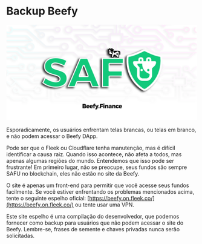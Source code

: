 # Backup Beefy

![](../.gitbook/assets/safu.png)

Esporadicamente, os usuários enfrentam telas brancas, ou telas em branco, e não podem acessar o Beefy DApp.&#x20;

Pode ser que o Fleek ou Cloudflare tenha manutenção, mas é difícil identificar a causa raiz. Quando isso acontece, não afeta a todos, mas apenas algumas regiões do mundo. Entendemos que isso pode ser frustrante! Em primeiro lugar, não se preocupe, seus fundos são sempre SAFU no blockchain, eles não estão no site da Beefy.&#x20;

O site é apenas um front-end para permitir que você acesse seus fundos facilmente. Se você estiver enfrentando os problemas mencionados acima, tente o seguinte espelho oficial: [https://beefy.on.fleek.co/](https://beefy.on.fleek.co/) ou tente usar uma VPN.&#x20;

Este site espelho é uma compilação do desenvolvedor, que podemos fornecer como backup para usuários que não podem acessar o site do Beefy. Lembre-se, frases de semente e chaves privadas nunca serão solicitadas.

